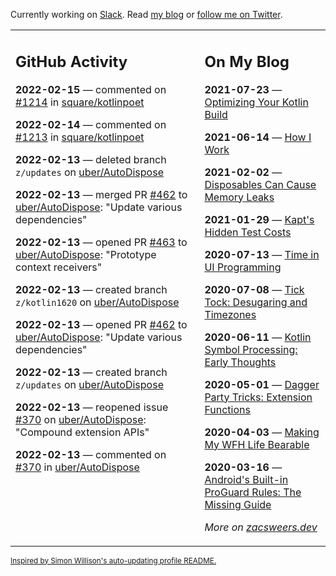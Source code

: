 Currently working on [Slack](https://slack.com/). Read [my blog](https://zacsweers.dev/) or [follow me on Twitter](https://twitter.com/ZacSweers).

<table><tr><td valign="top" width="60%">

## GitHub Activity
<!-- githubActivity starts -->
**2022-02-15** — commented on [#1214](https://github.com/square/kotlinpoet/pull/1214#issuecomment-1040275398) in [square/kotlinpoet](https://github.com/square/kotlinpoet)

**2022-02-14** — commented on [#1213](https://github.com/square/kotlinpoet/issues/1213#issuecomment-1039161271) in [square/kotlinpoet](https://github.com/square/kotlinpoet)

**2022-02-13** — deleted branch `z/updates` on [uber/AutoDispose](https://github.com/uber/AutoDispose)

**2022-02-13** — merged PR [#462](https://github.com/uber/AutoDispose/pull/462) to [uber/AutoDispose](https://github.com/uber/AutoDispose): "Update various dependencies"

**2022-02-13** — opened PR [#463](https://github.com/uber/AutoDispose/pull/463) to [uber/AutoDispose](https://github.com/uber/AutoDispose): "Prototype context receivers"

**2022-02-13** — created branch `z/kotlin1620` on [uber/AutoDispose](https://github.com/uber/AutoDispose)

**2022-02-13** — opened PR [#462](https://github.com/uber/AutoDispose/pull/462) to [uber/AutoDispose](https://github.com/uber/AutoDispose): "Update various dependencies"

**2022-02-13** — created branch `z/updates` on [uber/AutoDispose](https://github.com/uber/AutoDispose)

**2022-02-13** — reopened issue [#370](https://github.com/uber/AutoDispose/issues/370) on [uber/AutoDispose](https://github.com/uber/AutoDispose): "Compound extension APIs"

**2022-02-13** — commented on [#370](https://github.com/uber/AutoDispose/issues/370#issuecomment-1038318670) in [uber/AutoDispose](https://github.com/uber/AutoDispose)
<!-- githubActivity ends -->
</td><td valign="top" width="40%">

## On My Blog
<!-- blog starts -->
**2021-07-23** — [Optimizing Your Kotlin Build](https://www.zacsweers.dev/optimizing-your-kotlin-build/)

**2021-06-14** — [How I Work](https://www.zacsweers.dev/how-i-work/)

**2021-02-02** — [Disposables Can Cause Memory Leaks](https://www.zacsweers.dev/disposables-can-cause-memory-leaks/)

**2021-01-29** — [Kapt's Hidden Test Costs](https://www.zacsweers.dev/kapts-hidden-test-costs/)

**2020-07-13** — [Time in UI Programming](https://www.zacsweers.dev/time-in-ui/)

**2020-07-08** — [Tick Tock: Desugaring and Timezones](https://www.zacsweers.dev/ticktock-desugaring-timezones/)

**2020-06-11** — [Kotlin Symbol Processing: Early Thoughts](https://www.zacsweers.dev/kotlin-symbol-processor-early-thoughts/)

**2020-05-01** — [Dagger Party Tricks: Extension Functions](https://www.zacsweers.dev/dagger-party-tricks-extension-functions/)

**2020-04-03** — [Making My WFH Life Bearable](https://www.zacsweers.dev/making-wfh-life-bearable/)

**2020-03-16** — [Android's Built-in ProGuard Rules: The Missing Guide](https://www.zacsweers.dev/android-proguard-rules/)
<!-- blog ends -->
_More on [zacsweers.dev](https://zacsweers.dev/)_
</td></tr></table>

<sub><a href="https://simonwillison.net/2020/Jul/10/self-updating-profile-readme/">Inspired by Simon Willison's auto-updating profile README.</a></sub>